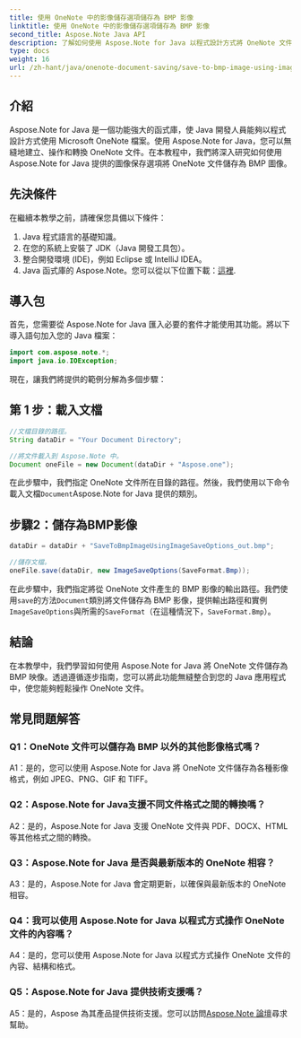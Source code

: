 ```yaml
---
title: 使用 OneNote 中的影像儲存選項儲存為 BMP 影像
linktitle: 使用 OneNote 中的影像儲存選項儲存為 BMP 影像
second_title: Aspose.Note Java API
description: 了解如何使用 Aspose.Note for Java 以程式設計方式將 OneNote 文件儲存到 BMP 映像。帶有程式碼範例的分步指南。
type: docs
weight: 16
url: /zh-hant/java/onenote-document-saving/save-to-bmp-image-using-image-save-options/
---
```

## 介紹

Aspose.Note for Java 是一個功能強大的函式庫，使 Java 開發人員能夠以程式設計方式使用 Microsoft OneNote 檔案。使用 Aspose.Note for Java，您可以無縫地建立、操作和轉換 OneNote 文件。在本教程中，我們將深入研究如何使用 Aspose.Note for Java 提供的圖像保存選項將 OneNote 文件儲存為 BMP 圖像。

## 先決條件

在繼續本教學之前，請確保您具備以下條件：

1. Java 程式語言的基礎知識。
2. 在您的系統上安裝了 JDK（Java 開發工具包）。
3. 整合開發環境 (IDE)，例如 Eclipse 或 IntelliJ IDEA。
4.  Java 函式庫的 Aspose.Note。您可以從以下位置下載：[這裡](https://releases.aspose.com/note/java/).

## 導入包

首先，您需要從 Aspose.Note for Java 匯入必要的套件才能使用其功能。將以下導入語句加入您的 Java 檔案：

```java
import com.aspose.note.*;
import java.io.IOException;
```

現在，讓我們將提供的範例分解為多個步驟：

## 第 1 步：載入文檔

```java
//文檔目錄的路徑。
String dataDir = "Your Document Directory";

//將文件載入到 Aspose.Note 中。
Document oneFile = new Document(dataDir + "Aspose.one");
```

在此步驟中，我們指定 OneNote 文件所在目錄的路徑。然後，我們使用以下命令載入文檔`Document`Aspose.Note for Java 提供的類別。

## 步驟2：儲存為BMP影像

```java
dataDir = dataDir + "SaveToBmpImageUsingImageSaveOptions_out.bmp";

//儲存文檔。
oneFile.save(dataDir, new ImageSaveOptions(SaveFormat.Bmp));
```

在此步驟中，我們指定將從 OneNote 文件產生的 BMP 影像的輸出路徑。我們使用`save`的方法`Document`類別將文件儲存為 BMP 影像，提供輸出路徑和實例`ImageSaveOptions`與所需的`SaveFormat`（在這種情況下，`SaveFormat.Bmp`）。

## 結論

在本教學中，我們學習如何使用 Aspose.Note for Java 將 OneNote 文件儲存為 BMP 映像。透過遵循逐步指南，您可以將此功能無縫整合到您的 Java 應用程式中，使您能夠輕鬆操作 OneNote 文件。

## 常見問題解答

### Q1：OneNote 文件可以儲存為 BMP 以外的其他影像格式嗎？

A1：是的，您可以使用 Aspose.Note for Java 將 OneNote 文件儲存為各種影像格式，例如 JPEG、PNG、GIF 和 TIFF。

### Q2：Aspose.Note for Java支援不同文件格式之間的轉換嗎？

A2：是的，Aspose.Note for Java 支援 OneNote 文件與 PDF、DOCX、HTML 等其他格式之間的轉換。

### Q3：Aspose.Note for Java 是否與最新版本的 OneNote 相容？

A3：是的，Aspose.Note for Java 會定期更新，以確保與最新版本的 OneNote 相容。

### Q4：我可以使用 Aspose.Note for Java 以程式方式操作 OneNote 文件的內容嗎？

A4：是的，您可以使用 Aspose.Note for Java 以程式方式操作 OneNote 文件的內容、結構和格式。

### Q5：Aspose.Note for Java 提供技術支援嗎？

 A5：是的，Aspose 為其產品提供技術支援。您可以訪問[Aspose.Note 論壇](https://forum.aspose.com/c/note/28)尋求幫助。